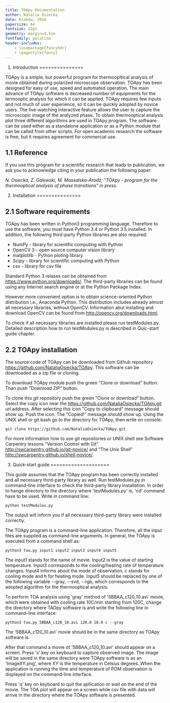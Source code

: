 ```yaml
---
title: TOApy Documentation
author: Natalia Osiecka
date: Kraków, 2016
papersize: A4
fontsize: 12pt
geometry: margin=3.5cm
fontfamily: palatino
header-includes:
    - \usepackage{fancyhdr}
    - \pagestyle{fancy}
---
```


1. Introduction
===============

TOApy is a simple, but powerful program for thermoopltical analysis of movie obtained during polarized microscope observation. TOApy has been designed for easy of use, speed and automated operation. The main advance of TOApy software is decreased number of equipments for the termooptic analysis for which it can be applied. TOApy requires few inputs and not much of user experience, so it can be quickly adopted by novice users. The live-watching interactive feature allows the user to capture the microscopic image of the analyzed phase. To obtain thermooptical analysis plot three different algorithms are used in TOApy program.  The software can be used either as a standalone application or as a Python module that can be called from other scripts. For open academic research the software is free, but it requires agreement for commercial use.  

1.1 Reference
-------------
If you use this program for a scientific research that leads to publication, we ask you to acknowledge citing in your publication the following paper:

*N. Osiecka, Z. Galewski, M. Massalska-Arodź; "TOApy - program for the thermooptical analysis of phase transitions" in press*.

2. Installation
===============

2.1 Software requirements
-------------------------
TOApy has been written in Python3 programming language. Therefore to use the software, you must have Python 3.4 or Python 3.5 installed. In addition, the following third-party Python libraries are also required:

- NumPy - library for scientific computing with Python
- OpenCV 3 - open source computer vision library
- matplotlib - Python ploting library
- Scipy - library for scientific computing with Python
- csv - library for csv file

Standard Python 3 relases can be obtained from https://www.python.org/downloads/. The third-party libraries can be found using any Internet search engine or at the Python Package Index.

However more convenient option is to obtain science-oriented Python distribution i.e., Anaconda Python. This distribution includes already almost all necessary libraries, without OpenCV. Information abut installing and download OpenCV can be found from http://opencv.org/downloads.html.

To check if all necessary libraries are installed please run testModules.py. Detailed description how to run testModules.py is described in Quic-start guide chapter.

2.2 TOApy installation
----------------------

The source code of TOApy can be downloaded from Github repository https://github.com/NataliaOsiecka/TOApy. This software can be downloaded as a zip file or cloning.

To download TOApy module push the green "Clone or download" button. Than push "Download ZIP" button.

To clone this git repository push the green "Clone or download" button. Select the copy icon near the https://github.com/NataliaOsiecka/TOApy.git url address. After selecting this icon "Copy to clipboard" message should show up. Push the icon. The "Copied!" message should show up. Using the UNIX shell or git bash go to the directory for TOApy, then write on console:

```
git clone https://github.com/NataliaOsiecka/TOApy.git
```

For more information how to use git repositories or UNIX shell see Software Carpentry lessons "Version Control with Git" http://swcarpentry.github.io/git-novice/ and "The Unix Shell" http://swcarpentry.github.io/shell-novice/.

3. Quick-start guide
====================

This guide assumes that the TOApy program has been correctly installed and all necessary third-party library as well. Run testModules.py in command-line interface to check the third-party library installation. In order to hange directory to the directory where 'testModules.py' is, 'cd' command have to be used. Write in command line:

```
python testModules.py
```

The output will inform you if all necessary third-party library were installed correctly.

The TOApy program is a command-line application. Therefore, all the input files are supplied as command-line arguments. In general, the TOApy is executed from a command shell as:

```
python3 toa.py input1 input2 input3 input4 input5 
```

The input1 stands for the name of movie. Input2 is the value of starting temperature. Input3 corresponds to the cooling/heating rate of temperature changes. Input4 informs about the mode of observation, c stands for cooling mode and h for heating mode. Input5 should be replaced by one of the following variable --gray, --svd, --rgb, which corresponds to the adopted algorithm for the thermooptical analysis.

To perform TOA analysis using 'gray' method of '5BBAA_c120_10.avi' movie, which were obtained with cooling rate 10C/min starting from 120C, change the directory where TAOpy software is and write the following line in command-line interface:

```
python3 toa.py 5BBAA_c120_10.avi 120.0 10.0 c --gray
```

The '5BBAA_c120_10.avi' movie should be in the same directory as TOApy software is.

After that command a movie of '5BBAA_c120_10.avi' should appear on a screen. Press 's' key on keyboard to capture observed image. The image will be saved in the same directory were TOApy software is as an 'ImageXY.png', where XY is the temperature in Celsius degrees. When the application is running the time and temperature of POM observation is displayed on the command-line interface.

Press 'q' key on keyboard to quit the apllication or wait on the end of the movie. The TOA plot will appear on a screen while csv file with data will arrive in the directory where the TOApy software is presented.

